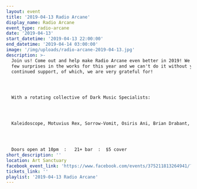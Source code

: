 ```yaml
---
layout: event
title: '2019-04-13 Radio Arcane'
display_name: Radio Arcane
event_type: radio-arcane
date: '2019-04-13'
start_datetime: '2019-04-13 22:00:00'
end_datetime: '2019-04-14 03:00:00'
image: '/img/uploads/radio-arcane-2019-04-13.jpg'
description: >-
  Join us! Come out and help make Radio Arcane even better in 2019! We've got a
  few surprises in the works for this year and we can't do it without your
  continued support, of which, we are very grateful for!




  With a rotating collective of Dark Music Specialists:




  Kaleidoscope, Motuvius Rex, Sorrow-Vomit, Osiris Ani, Brian Drabant, AndrOspore, Thulsa Goon, Talamasca




  Doors open at 10pm  :   21+ bar  :  $5 cover
short_description: ''
location: Art Sanctuary
facebook_event_link: 'https://www.facebook.com/events/375211813264941/?event_time_id=375211823264940'
tickets_link: ''
playlist: '2019-04-13 Radio Arcane'
---
```

